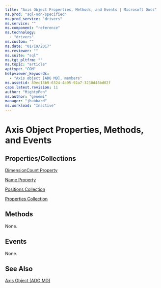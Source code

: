 ```yaml
---
title: "Axis Object Properties, Methods, and Events | Microsoft Docs"
ms.prod: "sql-non-specified"
ms.prod_service: "drivers"
ms.service: ""
ms.component: "reference"
ms.technology:
  - "drivers"
ms.custom: ""
ms.date: "01/19/2017"
ms.reviewer: ""
ms.suite: "sql"
ms.tgt_pltfrm: ""
ms.topic: "article"
apitype: "COM"
helpviewer_keywords: 
  - "Axis object [ADO MD], members"
ms.assetid: 89ec13b9-6324-4a95-92a7-3230d46bd02f
caps.latest.revision: 11
author: "MightyPen"
ms.author: "genemi"
manager: "jhubbard"
ms.workload: "Inactive"
---
```

# Axis Object Properties, Methods, and Events
## Properties/Collections  
 [DimensionCount Property](../../../ado/reference/ado-md-api/dimensioncount-property-ado-md.md)  
  
 [Name Property](../../../ado/reference/ado-md-api/name-property-ado-md.md)  
  
 [Positions Collection](../../../ado/reference/ado-md-api/positions-collection-ado-md.md)  
  
 [Properties Collection](../../../ado/reference/ado-api/properties-collection-ado.md)  
  
## Methods  
 None.  
  
## Events  
 None.  
  
## See Also  
 [Axis Object (ADO MD)](../../../ado/reference/ado-md-api/axis-object-ado-md.md)
